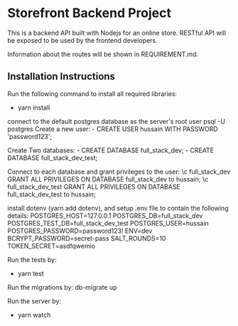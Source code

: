 # Storefront Backend Project
This is a backend API built with Nodejs for an online store.
RESTful API will be exposed to be used by the frontend developers.

Information about the routes will be shown in REQUIREMENT.md.
## Installation Instructions

Run the following command to install all required libraries:
- yarn install

connect to the default postgres database as the server's root user psql -U postgres
Create a new user:
    - CREATE USER hussain WITH PASSWORD 'password123';

Create Two databases:
    - CREATE DATABASE full_stack_dev;
    - CREATE DATABASE full_stack_dev_test;

Connect to each database and grant privileges to the user:
    \c full_stack_dev
    GRANT ALL PRIVILEGES ON DATABASE full_stack_dev to hussain;
    \c full_stack_dev_test
    GRANT ALL PRIVILEGES ON DATABASE full_stack_dev_test to hussain;
    
install dotenv (yarn add dotenv), and setup .env file to contain the following details:
    POSTGRES_HOST=127.0.0.1
    POSTGRES_DB=full_stack_dev
    POSTGRES_TEST_DB=full_stack_dev_test
    POSTGRES_USER=hussain
    POSTGRES_PASSWORD=password123!
    ENV=dev
    BCRYPT_PASSWORD=secret-pass
    SALT_ROUNDS=10
    TOKEN_SECRET=asdfqwemio


Run the tests by:
- yarn test

Run the migrations by:
db-migrate up

Run the server by:
- yarn watch


